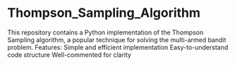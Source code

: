 # Thompson_Sampling_Algorithm
This repository contains a Python implementation of the Thompson Sampling algorithm, a popular technique for solving the multi-armed bandit problem.
Features:
Simple and efficient implementation
Easy-to-understand code structure
Well-commented for clarity
